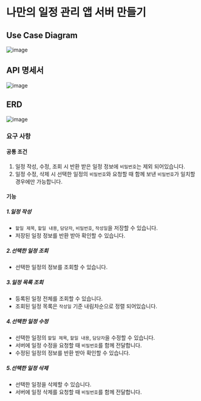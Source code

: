 # 나만의 일정 관리 앱 서버 만들기

## Use Case Diagram

![image](https://github.com/seonghoon90/homework2/assets/165642393/9696ea0f-b17f-4cf5-999f-f303f01e1103)


## API 명세서

![image](https://github.com/seonghoon90/homework2/assets/165642393/f39b6ef3-0bfc-4d01-9dce-ca8422c2a04c)


## ERD

![image](https://github.com/seonghoon90/homework2/assets/165642393/476c361b-33d1-4bf5-a875-6ba6a1810c77)

### 요구 사항

#### 공통 조건

1. 일정 작성, 수정, 조회 시 반환 받은 일정 정보에 `비밀번호`는 제외 되어있습니다.
2. 일정 수정, 삭제 시 선택한 일정의 `비밀번호`와 요청할 때 함께 보낸 `비밀번호`가 일치할 경우에만 가능합니다.

#### 기능

##### 1.일정 작성
 - `할일 제목`, `할일 내용`, `담당자`, `비밀번호`, `작성일`을 저장할 수 있습니다.
 - 저장된 일정 정보를 반환 받아 확인할 수 있습니다.
    
##### 2.선택한 일정 조회
 - 선택한 일정의 정보를 조회할 수 있습니다.

##### 3.일정 목록 조회
 - 등록된 일정 전체를 조회할 수 있습니다.
 - 조회된 일정 목록은 `작성일` 기준 내림차순으로 정렬 되어있습니다.

##### 4.선택한 일정 수정
 - 선택한 일정의 `할일 제목`, `할일 내용`, `담당자`을 수정할 수 있습니다.
 - 서버에 일정 수정을 요청할 때 `비밀번호`를 함께 전달합니다.
 - 수정된 일정의 정보를 반환 받아 확인할 수 있습니다.

##### 5.선택한 일정 삭제
 - 선택한 일정을 삭제할 수 있습니다.
 - 서버에 일정 삭제를 요청할 때 `비밀번호`를 함께 전달합니다.
